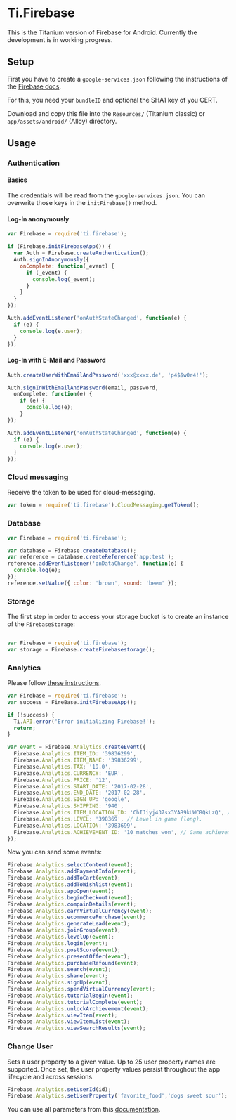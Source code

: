 # Ti.Firebase

This is the Titanium version of Firebase for Android. Currently the development is in working progress.

## Setup
First you have to create a `google-services.json` following the instructions of the [Firebase docs](https://firebase.google.com/docs/android/setup).

For this, you need your `bundleID` and optional the SHA1 key of you CERT.

Download and copy this file into the `Resources/`  (Titanium classic) or `app/assets/android/` (Alloy)
directory.

## Usage

### Authentication

#### Basics
The credentials will be read from the `google-services.json`. You can overwrite those keys
in the  `initFirebase()` method.

#### Log-In anonymously
```js
var Firebase = require('ti.firebase');

if (Firebase.initFirebaseApp()) {
  var Auth = Firebase.createAuthentication();
  Auth.signInAnonymously({
    onComplete: function(_event) {
      if (_event) {
        console.log(_event);
      }
    }
  }
});

Auth.addEventListener('onAuthStateChanged', function(e) {
  if (e) {
    console.log(e.user);
  }
});
```

#### Log-In with E-Mail and Password
```js
Auth.createUserWithEmailAndPassword('xxx@xxxx.de', 'p4$$w0r4!');

Auth.signInWithEmailAndPassword(email, password,
  onComplete: function(e) {
    if (e) {
      console.log(e);
    }
});

Auth.addEventListener('onAuthStateChanged', function(e) {
  if (e) {
    console.log(e.user);
  }
});
```

### Cloud messaging
Receive the token to be used for cloud-messaging.
```js
var token = require('ti.firebase').CloudMessaging.getToken();
```

### Database
```js
var Firebase = require('ti.firebase');

var database = Firebase.createDatabase();
var reference = database.createReference('app:test');
reference.addEventListener('onDataChange', function(e) {
  console.log(e);
});
reference.setValue({ color: 'brown', sound: 'beem' });
``` 

### Storage
The first step in order to access your storage bucket is to create an instance of the `FirebaseStorage`:
```js

var Firebase = require('ti.firebase');
var storage = Firebase.createFirebasestorage();
``` 

### Analytics
Please follow [these instructions](https://support.google.com/adwords/answer/6366292?hl=en).

```js
var Firebase = require('ti.firebase');
var success = FireBase.initFirebaseApp();

if (!success) {
  Ti.API.error('Error initializing Firebase!');
  return;
}

var event = Firebase.Analytics.createEvent({
  Firebase.Analytics.ITEM_ID: '39836299',
  Firebase.Analytics.ITEM_NAME: '39836299',
  Firebase.Analytics.TAX: '19.0',
  Firebase.Analytics.CURRENCY: 'EUR',
  Firebase.Analytics.PRICE: '12',
  Firebase.Analytics.START_DATE: '2017-02-28',
  Firebase.Analytics.END_DATE: '2017-02-28',
  Firebase.Analytics.SIGN_UP: 'google',
  Firebase.Analytics.SHIPPING: '940',
  Firebase.Analytics.ITEM_LOCATION_ID: 'ChIJiyj437sx3YAR9kUWC8QkLzQ', // Google Place ID
  Firebase.Analytics.LEVEL: '398369', // Level in game (long).
  Firebase.Analytics.LOCATION: '3983699',
  Firebase.Analytics.ACHIEVEMENT_ID: '10_matches_won', // Game achievement ID (String)
});
```

Now you can send some events:
```js
Firebase.Analytics.selectContent(event);
Firebase.Analytics.addPaymentInfo(event);
Firebase.Analytics.addToCart(event);
Firebase.Analytics.addToWishlist(event);
Firebase.Analytics.appOpen(event);
Firebase.Analytics.beginCheckout(event);
Firebase.Analytics.compainDetails(event);
Firebase.Analytics.earnVirtualCurrency(event);
Firebase.Analytics.ecommercePurchase(event);
Firebase.Analytics.generateLead(event);
Firebase.Analytics.joinGroup(event);
Firebase.Analytics.levelUp(event);
Firebase.Analytics.login(event);
Firebase.Analytics.postScore(event);
Firebase.Analytics.presentOffer(event);
Firebase.Analytics.purchaseRefound(event);
Firebase.Analytics.search(event);
Firebase.Analytics.share(event);
Firebase.Analytics.signUp(event);
Firebase.Analytics.spendVirtualCurrency(event);
Firebase.Analytics.tutorialBegin(event);
Firebase.Analytics.tutorialComplete(event);
Firebase.Analytics.unlockArchievement(event);
Firebase.Analytics.viewItem(event);
Firebase.Analytics.viewItemList(event);
Firebase.Analytics.viewSearchResults(event);
```

### Change User
Sets a user property to a given value. Up to 25 user property names are supported.
Once set, the user property values persist throughout the app lifecycle and across sessions.
```js
Firebase.Analytics.setUserId(id);
Firebase.Analytics.setUserProperty('favorite_food','dogs sweet sour');
```

You can use all parameters from this [documentation](https://firebase.google.com/docs/reference/android/com/google/firebase/analytics/FirebaseAnalytics.Param).
